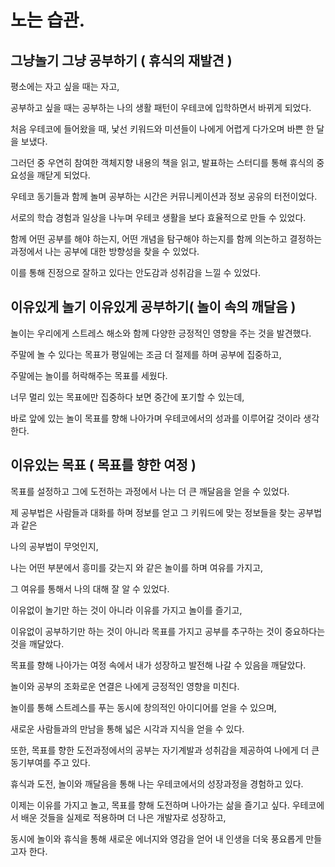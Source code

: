 # 노는 습관.

## 그냥놀기 그냥 공부하기 ( 휴식의 재발견 )

평소에는 자고 싶을 때는 자고, 


공부하고 싶을 때는 공부하는 나의 생활 패턴이 우테코에 입학하면서 바뀌게 되었다. 


처음 우테코에 들어왔을 때, 낯선 키워드와 미션들이 나에게 어렵게 다가오며 바쁜 한 달을 보냈다. 

그러던 중 우연히 참여한 객체지향 내용의 책을 읽고, 발표하는 스터디를 통해 휴식의 중요성을 깨닫게 되었다.

우테코 동기들과 함께 놀며 공부하는 시간은 커뮤니케이션과 정보 공유의 터전이었다. 

서로의 학습 경험과 일상을 나누며 우테코 생활을 보다 효율적으로 만들 수 있었다.

함께 어떤 공부를 해야 하는지, 어떤 개념을 탐구해야 하는지를 함께 의논하고 결정하는 과정에서 나는 공부에 대한 방향성을 찾을 수 있었다. 

이를 통해 진정으로 잘하고 있다는 안도감과 성취감을 느낄 수 있었다.


## 이유있게 놀기 이유있게 공부하기( 놀이 속의 깨달음 )

놀이는 우리에게 스트레스 해소와 함께 다양한 긍정적인 영향을 주는 것을 발견했다. 

주말에 놀 수 있다는 목표가 평일에는 조금 더 절제를 하며 공부에 집중하고,

주말에는 놀이를 허락해주는 목표를 세웠다. 

너무 멀리 있는 목표에만 집중하다 보면 중간에 포기할 수 있는데,

바로 앞에 있는 놀이 목표를 향해 나아가며 우테코에서의 성과를 이루어갈 것이라 생각한다.

## 이유있는 목표 ( 목표를 향한 여정 )

목표를 설정하고 그에 도전하는 과정에서 나는 더 큰 깨달음을 얻을 수 있었다.

제 공부법은 사람들과 대화를 하며 정보를 얻고 그 키워드에 맞는 정보들을 찾는 공부법 과 같은

나의 공부법이 무엇인지,

나는 어떤 부분에서 흥미를 갖는지 와 같은 놀이를 하며 여유를 가지고,

그 여유를 통해서 나의 대해 잘 알 수 있었다.

이유없이 놀기만 하는 것이 아니라 이유를 가지고 놀이를 즐기고, 

이유없이 공부하기만 하는 것이 아니라 목표를 가지고 공부를 추구하는 것이 중요하다는 것을 깨달았다. 

목표를 향해 나아가는 여정 속에서 내가 성장하고 발전해 나갈 수 있음을 깨달았다.

놀이와 공부의 조화로운 연결은 나에게 긍정적인 영향을 미친다. 

놀이를 통해 스트레스를 푸는 동시에 창의적인 아이디어를 얻을 수 있으며,

새로운 사람들과의 만남을 통해 넓은 시각과 지식을 얻을 수 있다.

또한, 목표를 향한 도전과정에서의 공부는 자기계발과 성취감을 제공하여 나에게 더 큰 동기부여를 주고 있다.

휴식과 도전, 놀이와 깨달음을 통해 나는 우테코에서의 성장과정을 경험하고 있다. 

이제는 이유를 가지고 놀고, 목표를 향해 도전하며 나아가는 삶을 즐기고 싶다. 우테코에서 배운 것들을 실제로 적용하며 더 나은 개발자로 성장하고,

동시에 놀이와 휴식을 통해 새로운 에너지와 영감을 얻어 내 인생을 더욱 풍요롭게 만들고자 한다.
